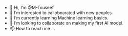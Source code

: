 - 👋 Hi, I’m @M-Touseef
- 👀 I’m interested to calloboarated with new peoples.
- 🌱 I’m currently learning Machine learning basics.
- 💞️ I’m looking to collaborate on making my first AI model.
- 📫 How to reach me ...

<!---
M-Touseef/M-Touseef is a ✨ special ✨ repository because its `README.md` (this file) appears on your GitHub profile.
You can click the Preview link to take a look at your changes.
--->
